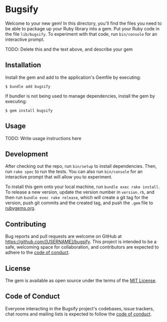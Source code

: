 # Bugsify

Welcome to your new gem! In this directory, you'll find the files you need to be able to package up your Ruby library into a gem. Put your Ruby code in the file `lib/bugsify`. To experiment with that code, run `bin/console` for an interactive prompt.

TODO: Delete this and the text above, and describe your gem

## Installation

Install the gem and add to the application's Gemfile by executing:

    $ bundle add bugsify

If bundler is not being used to manage dependencies, install the gem by executing:

    $ gem install bugsify

## Usage

TODO: Write usage instructions here

## Development

After checking out the repo, run `bin/setup` to install dependencies. Then, run `rake spec` to run the tests. You can also run `bin/console` for an interactive prompt that will allow you to experiment.

To install this gem onto your local machine, run `bundle exec rake install`. To release a new version, update the version number in `version.rb`, and then run `bundle exec rake release`, which will create a git tag for the version, push git commits and the created tag, and push the `.gem` file to [rubygems.org](https://rubygems.org).

## Contributing

Bug reports and pull requests are welcome on GitHub at https://github.com/[USERNAME]/bugsify. This project is intended to be a safe, welcoming space for collaboration, and contributors are expected to adhere to the [code of conduct](https://github.com/[USERNAME]/bugsify/blob/master/CODE_OF_CONDUCT.md).

## License

The gem is available as open source under the terms of the [MIT License](https://opensource.org/licenses/MIT).

## Code of Conduct

Everyone interacting in the Bugsify project's codebases, issue trackers, chat rooms and mailing lists is expected to follow the [code of conduct](https://github.com/[USERNAME]/bugsify/blob/master/CODE_OF_CONDUCT.md).
